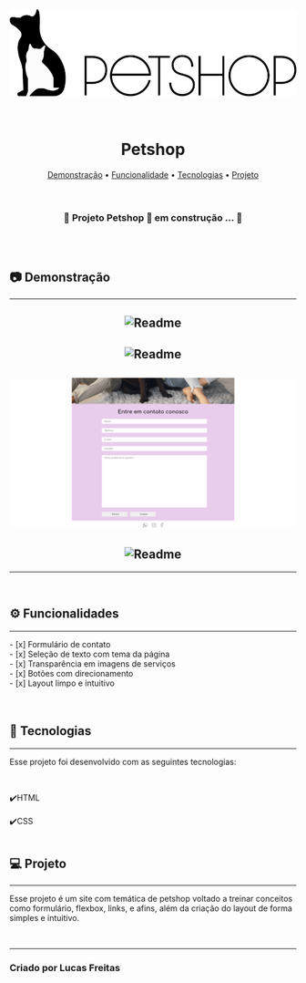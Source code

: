 <img src="./assets/logo.png" alt="" srcset=""> <br> <br> <br>

<h1 align="center"> Petshop </h1>

<p align="center">
    <a href="#demo"> Demonstração</a> •
    <a href="#func"> Funcionalidade</a> •
    <a href="#tec"> Tecnologias</a> •
    <a href="#projeto"> Projeto</a> 
    <br> <br> <br>




<h3 align="center"> 🚧 Projeto Petshop 🚀 em construção ... 🚧 </h3> <br><br>

<h2 id="demo"> 📷 Demonstração </h2>
<hr>

<h2 align="center"> <img alt="Readme" title="Readme" src=./gif/petshop1.gif> </h2>
<h2 align="center"> <img alt="Readme" title="Readme" src=./gif/petshop2.gif> </h2>
<h2 align="center"> <img alt="Readme" title="Readme" src=./gif/petshop3.gif> </h2>
<h2 align="center"> <img alt="Readme" title="Readme" src=./gif/petshop4.gif> </h2>

---
<br>

<h2 id="func"> ⚙ Funcionalidades </h2>
<hr>
 - [x] Formulário de contato <br>
 - [x] Seleção de texto com tema da página</br>
 - [x] Transparência em imagens de serviços</br>
 - [x] Botões com direcionamento <br>
 - [x] Layout limpo e intuitivo
 <br> <br> <br>

<h2 id="tec"> 🚀 Tecnologias </h2>
<hr>
<p> Esse projeto foi desenvolvido com as seguintes tecnologias: </p><br>

✔️HTML<br><br>
✔️CSS<br><br>


<h2 id="projeto"> 💻 Projeto </h2>
<hr>
<p>Esse projeto é um site com temática de petshop voltado a treinar conceitos como formulário, flexbox, links, e afins, além da criação do layout de forma simples e intuitivo.</p> <br>

---

<h3> Criado por Lucas Freitas </h3>
